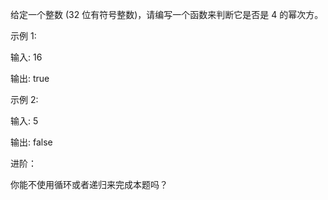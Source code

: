 给定一个整数 (32 位有符号整数)，请编写一个函数来判断它是否是 4 的幂次方。

示例 1:

输入: 16

输出: true

示例 2:

输入: 5

输出: false

进阶：

你能不使用循环或者递归来完成本题吗？
